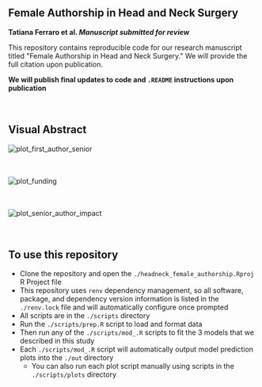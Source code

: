 ## Female Authorship in Head and Neck Surgery

<strong>Tatiana Ferraro et al. <em>Manuscript submitted for review</em></strong>

This repository contains reproducible code for our research manuscript titled "Female Authorship in Head and Neck Surgery." We will provide the full citation upon publication.

<strong>We will publish final updates to code and `.README` instructions upon publication</strong>
<br>  
<br>  

## Visual Abstract
![plot_first_author_senior](https://github.com/seanmlee/headneck_female_authorship/assets/82421211/c5faad3a-d8d5-47ad-bf98-96588b4c62cf)
<br>  
<br>  

![plot_funding](https://github.com/seanmlee/headneck_female_authorship/assets/82421211/166870c9-f7c1-4083-bde9-e5769190524c)
<br>  
<br>  

![plot_senior_author_impact](https://github.com/seanmlee/headneck_female_authorship/assets/82421211/fb84385c-4522-4059-9883-938d547b6b44)
<br>  
<br>  

## To use this repository

- Clone the repository and open the `./headneck_female_authorship.Rproj` R Project file
- This repository uses `renv` dependency management, so all software, package, and dependency version information is listed in the `./renv.lock` file and will automatically configure once prompted
- All scripts are in the `./scripts` directory
- Run the `./scripts/prep.R` script to load and format data
- Then run any of the `./scripts/mod_.R` scripts to fit the 3 models that we described in this study
- Each `./scripts/mod_.R` script will automatically output model prediction plots into the `./out` directory
  - You can also run each plot script manually using scripts in the `./scripts/plots` directory
<br>  
<br> 
